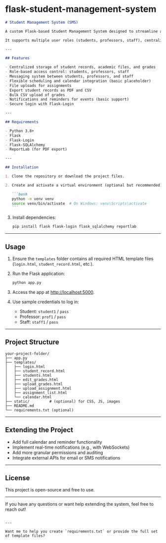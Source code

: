 # flask-student-management-system


````markdown
# Student Management System (SMS)

A custom Flask-based Student Management System designed to streamline academic management and internal communication.

It supports multiple user roles (students, professors, staff), centralized student records, messaging, scheduling, assignment uploads, grade management, and exporting student data.

---

## Features

- Centralized storage of student records, academic files, and grades
- Role-based access control: students, professors, staff
- Messaging system between students, professors, and staff
- Flexible scheduling and calendar integration (basic placeholder)
- File uploads for assignments
- Export student records as PDF and CSV
- Bulk CSV upload of grades
- Notifications and reminders for events (basic support)
- Secure login with Flask-Login

---

## Requirements

- Python 3.8+
- Flask
- Flask-Login
- Flask-SQLAlchemy
- ReportLab (for PDF export)

---

## Installation

1. Clone the repository or download the project files.

2. Create and activate a virtual environment (optional but recommended):

   ```bash
   python -m venv venv
   source venv/bin/activate  # On Windows: venv\Scripts\activate
   ```
````

3. Install dependencies:

   ```bash
   pip install flask flask-login flask_sqlalchemy reportlab
   ```

---

## Usage

1. Ensure the `templates` folder contains all required HTML template files (`login.html`, `student_record.html`, etc.).

2. Run the Flask application:

   ```bash
   python app.py
   ```

3. Access the app at [http://localhost:5000](http://localhost:5000).

4. Use sample credentials to log in:

   - Student: `student1` / `pass`
   - Professor: `prof1` / `pass`
   - Staff: `staff1` / `pass`

---

## Project Structure

```
your-project-folder/
├── app.py
├── templates/
│   ├── login.html
│   ├── student_record.html
│   ├── students.html
│   ├── edit_grades.html
│   ├── upload_grades.html
│   ├── upload_assignment.html
│   ├── assignment_list.html
│   └── calendar.html
├── static/         # (optional) for CSS, JS, images
├── README.md
└── requirements.txt (optional)
```

---

## Extending the Project

- Add full calendar and reminder functionality
- Implement real-time notifications (e.g., with WebSockets)
- Add more granular permissions and auditing
- Integrate external APIs for email or SMS notifications

---

## License

This project is open-source and free to use.

---

If you have any questions or want help extending the system, feel free to reach out!

```

---

Want me to help you create `requirements.txt` or provide the full set of template files?
```
